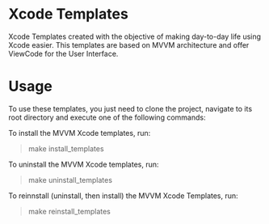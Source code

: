 # Xcode Templates

Xcode Templates created with the objective of making day-to-day life using Xcode easier. This templates are based on MVVM architecture and offer ViewCode for the User Interface.

# Usage

To use these templates, you just need to clone the project, navigate to its root directory and execute one of the following commands:

To install the MVVM Xcode templates, run:

> make install_templates

To uninstall the MVVM Xcode templates, run:

> make uninstall_templates

To reinnstall (uninstall, then install) the MVVM Xcode Templates, run:

> make reinstall_templates
